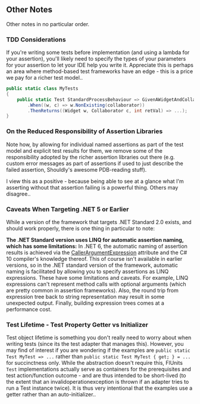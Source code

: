 ## Other Notes

Other notes in no particular order.

### TDD Considerations

If you're writing some tests before implementation (and using a lambda for your assertion), you'll likely need to specify the types of your parameters for your assertion to let your IDE help you write it. Appreciate this is perhaps an area where method-based test frameworks have an edge - this is a price we pay for a richer test model..

```csharp
public static class MyTests
{   
    public static Test StandardProcessBehaviour => GivenAWidgetAndCollaborator
        .When((w, c) => w.NonExisting(collaborator))
        .ThenReturns((Widget w, Collaborator c, int retVal) => ...);
}
```

### On the Reduced Responsibility of Assertion Libraries

Note how, by allowing for individual named assertions as part of the test model and explicit test results for them, we remove some of the responsibility adopted by the richer assertion libraries out there (e.g. custom error messages as part of assertions if used to just describe the failed assertion, Shouldly's awesome PDB-reading stuff).

I view this as a positive - because being able to see at a glance what I'm asserting without that assertion failing is a powerful thing. Others may disagree..

### Caveats When Targeting .NET 5 or Earlier

While a version of the framework that targets .NET Standard 2.0 exists, and should work properly, there is one thing in particular to note:

**The .NET Standard version uses LINQ for automatic assertion naming, which has some limitations:** In .NET 6, the automatic naming of assertion results is achieved via the [CallerArgumentExpression](https://docs.microsoft.com/en-us/dotnet/csharp/whats-new/csharp-10#callerargumentexpression-attribute-diagnostics) attribute and the C# 10 compiler's knowledge thereof.
This of course isn't available in earlier versions, so in the .NET standard version of the framework, automatic naming is facilitated by allowing you to specify assertions as LINQ expressions. These have some limitations and caveats.
For example, LINQ expressions can't represent method calls with optional arguments (which are pretty common in assertion frameworks). 
Also, the round trip from expression tree back to string representation may result in some unexpected output. 
Finally, building expression trees comes at a performance cost.

### Test Lifetime - Test Property Getter vs Initializer

Test object lifetime is something you don't really need to worry about when writing tests (since its the test adapter that manages this).
However, you may find of interest if you are wondering if the examples are `public static Test MyTest => ...` rather than `public static Test MyTest { get; } = ...` for succinctness only.
While the abstraction doesn't require this, FlUnits `Test` implementations actually serve as containers for the prerequisites and test action/function outcome - and are thus intended to be short-lived (to the extent that an invalidoperationexception is thrown if an adapter tries to run a Test instance twice).
It is thus very intentional that the examples use a getter rather than an auto-initializer..
